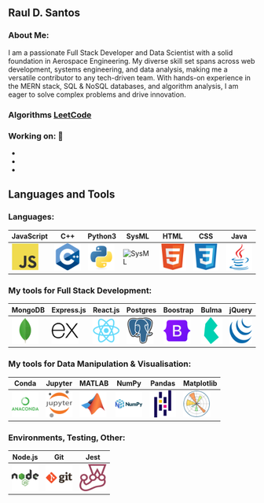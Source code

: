 ## Raul D. Santos

### About Me:
I am a passionate Full Stack Developer and Data Scientist with a solid foundation in Aerospace Engineering. My diverse skill set spans across web development, systems engineering, and data analysis, making me a versatile contributor to any tech-driven team. With hands-on experience in the MERN stack, SQL & NoSQL databases, and algorithm analysis, I am eager to solve complex problems and drive innovation.

### Algorithms [LeetCode](https://leetcode.com/u/rdsflomo03/)

### Working on: 🚀
-
-
- 

## Languages and Tools 
<div>

### Languages:
| JavaScript |  C++ | Python3 | SysML | HTML | CSS | Java |
|----------|----------|----------|----------|----------|----------|----------|
|<img src="https://github.com/devicons/devicon/blob/master/icons/javascript/javascript-original.svg" title="JavaScript" alt="JavaScript" width="55" height="55"/>|<img src="https://github.com/devicons/devicon/blob/master/icons/cplusplus/cplusplus-original.svg" title="C" alt="C" width="55" height="55"/>|<img src="https://github.com/devicons/devicon/blob/master/icons/python/python-original.svg" title="Python" alt="Python" width="55" height="55"/>|<img src="https://pivotpt.com/.res/images/log/l/SysML-115x90.png" title="SysML" alt="SysML" width="55" height="55"/>|<img src="https://github.com/devicons/devicon/blob/master/icons/html5/html5-original.svg" title="HTML" alt="HTML" width="55" height="55"/>|<img src="https://github.com/devicons/devicon/blob/master/icons/css3/css3-original.svg" title="CSS" alt="CSS" width="55" height="55"/>|<img src="https://github.com/devicons/devicon/blob/master/icons/java/java-original.svg" title="Java" alt="Java" width="55" height="55"/>|

### My tools for Full Stack Development:
| MongoDB | Express.js | React.js | Postgres | Boostrap | Bulma | jQuery |
|----------|----------|----------|----------|----------|----------|----------|
|<img src="https://github.com/devicons/devicon/blob/master/icons/mongodb/mongodb-original.svg" title="Postgres" alt="Postgres" width="55" height="55"/>|<img src="https://github.com/devicons/devicon/blob/master/icons/express/express-original.svg" title="Postgres" alt="Postgres" width="55" height="55"/>|<img src="https://github.com/devicons/devicon/blob/master/icons/react/react-original.svg" title="Postgres" alt="Postgres" width="55" height="55"/>|<img src="https://github.com/devicons/devicon/blob/master/icons/postgresql/postgresql-original.svg" title="Postgres" alt="Postgres" width="55" height="55"/>|<img src="https://github.com/devicons/devicon/blob/master/icons/bootstrap/bootstrap-original.svg" title="Postgres" alt="Postgres" width="55" height="55"/>|<img src="https://github.com/devicons/devicon/blob/master/icons/bulma/bulma-plain.svg" title="Postgres" alt="Postgres" width="55" height="55"/>|<img src="https://github.com/devicons/devicon/blob/master/icons/jquery/jquery-original.svg" title="jQuery" alt="jQuery" width="55" height="55"/>|

### My tools for Data Manipulation & Visualisation:
| Conda | Jupyter | MATLAB | NumPy | Pandas | Matplotlib |
|----------|----------|----------|----------|----------|----------|
|<img src="https://github.com/devicons/devicon/blob/master/icons/anaconda/anaconda-original-wordmark.svg" title="Anaconda" alt="Conda" width="55" height="55"/>|<img src="https://github.com/devicons/devicon/blob/master/icons/jupyter/jupyter-original-wordmark.svg" title="Jupiter" alt="Jupiter" width="55" height="55"/>|<img src="https://github.com/devicons/devicon/blob/master/icons/matlab/matlab-original.svg" title="MATLAB" alt="MATLAB" width="55" height="55"/>|<img src="https://github.com/devicons/devicon/blob/master/icons/numpy/numpy-original-wordmark.svg" title="Numpy" alt="Numpy" width="55" height="55"/>|<img src="https://github.com/devicons/devicon/blob/master/icons/pandas/pandas-original.svg" title="Pandas" alt="Pandas" width="55" height="55"/>|<img src="https://github.com/devicons/devicon/blob/master/icons/matplotlib/matplotlib-original.svg" title="plotly" alt="pltly" width="55" height="55"/>|
 
### Environments, Testing, Other:
| Node.js | Git | Jest |
|----------|----------|----------|
|<img src="https://github.com/devicons/devicon/blob/master/icons/nodejs/nodejs-original-wordmark.svg" title="nodejs" alt="NodeJS" width="55" height="55"/>|<img src="https://github.com/devicons/devicon/blob/master/icons/git/git-original-wordmark.svg" title="Git" alt="Git" width="55" height="55"/>|<img src="https://github.com/devicons/devicon/blob/master/icons/jest/jest-plain.svg" title="Git" alt="Git" width="55" height="55"/>|
